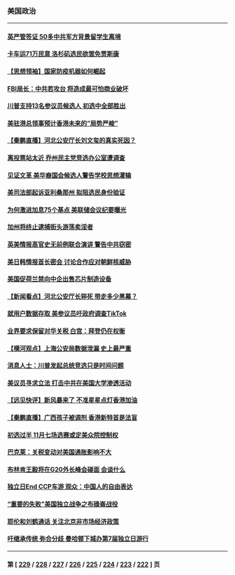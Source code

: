 ### 美国政治
---
#### [英严管签证 50多中共军方背景留学生离境](../../pages/ncid1078159/n13775291.md) 
#### [卡车运71万民意 洛杉矶选民欲罢免贾斯康](../../pages/ncid1078159/n13775279.md) 
#### [【思想领袖】国家防疫机器如何崛起](../../pages/ncid1078159/n13761024.md) 
#### [FBI局长：中共若攻台 将造成最可怕商业破坏](../../pages/ncid1078159/n13775202.md) 
#### [川普支持13名参议员候选人 初选中全部胜出](../../pages/ncid1078159/n13775101.md) 
#### [美驻港总领事预计香港未来的“局势严峻”](../../pages/ncid1078159/n13775161.md) 
#### [【秦鹏直播】河北公安厅长刘文玺的真实死因？](../../pages/ncid1078159/n13775180.md) 
#### [离投票站太近 乔州民主党竞选办公室遭调查](../../pages/ncid1078159/n13775068.md) 
#### [见证文革 美华裔国会候选人警告学校思想灌输](../../pages/ncid1078159/n13775021.md) 
#### [美司法部起诉亚利桑那州 拟阻选民身份验证](../../pages/ncid1078159/n13774945.md) 
#### [为何激进加息75个基点 美联储会议纪要曝光](../../pages/ncid1078159/n13775061.md) 
#### [加州将终止逮捕街头游荡卖淫者](../../pages/ncid1078159/n13775087.md) 
#### [英美情报高官史无前例联合演讲 警告中共窃密](../../pages/ncid1078159/n13775046.md) 
#### [美日韩情报首长密会 讨论合作应对朝鲜核威胁](../../pages/ncid1078159/n13774996.md) 
#### [美国促荷兰禁向中企出售芯片制造设备](../../pages/ncid1078159/n13774751.md) 
#### [【新闻看点】河北公安厅长猝死 带走多少黑幕？](../../pages/ncid1078159/n13774333.md) 
#### [就用户数据存取 美参议员吁政府调查TikTok](../../pages/ncid1078159/n13774633.md) 
#### [业界要求保留对华关税 白宫：拜登仍在权衡](../../pages/ncid1078159/n13774479.md) 
#### [【横河观点】上海公安局数据泄漏 史上最严重](../../pages/ncid1078159/n13774347.md) 
#### [消息人士：川普发起总统竞选只是时间问题](../../pages/ncid1078159/n13774345.md) 
#### [美议员寻求立法 打击中共在美国大学渗透活动](../../pages/ncid1078159/n13774298.md) 
#### [【远见快评】新风暴来了 不准星星点灯香港加油](../../pages/ncid1078159/n13774321.md) 
#### [【秦鹏直播】广西孩子被调剂 香港新特首是法盲](../../pages/ncid1078159/n13774340.md) 
#### [初选过半 11月七场选赛或定美众院控制权](../../pages/ncid1078159/n13774132.md) 
#### [巴克莱：关税变动对美国通胀影响不大](../../pages/ncid1078159/n13774227.md) 
#### [布林肯王毅将在G20外长峰会碰面 会谈什么](../../pages/ncid1078159/n13774153.md) 
#### [独立日End CCP车游 观众：中国人的自由表达](../../pages/ncid1078159/n13773889.md) 
#### [“重要的失败”美国独立战争之布碌崙战役](../../pages/ncid1078159/n13773793.md) 
#### [耶伦和刘鹤通话 关注北京非市场经济政策](../../pages/ncid1078159/n13773808.md) 
#### [吁继承传统 弥合分歧 曼哈顿下城办第7届独立日游行](../../pages/ncid1078159/n13773784.md) 

---
#### 第 [ [229](./229.md) / [228](./228.md) / [227](./227.md) / [226](./226.md) / [225](./225.md) / [224](./224.md) / [223](./223.md) / [222](./222.md) ] 页

